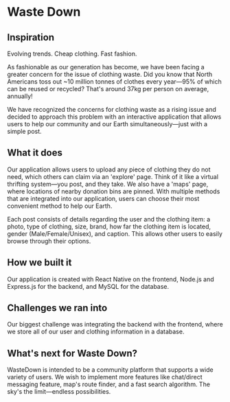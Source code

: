 # Waste Down

## Inspiration
Evolving trends. Cheap clothing. Fast fashion. 

As fashionable as our generation has become, we have been facing a greater concern for the issue of clothing waste. Did you know that North Americans toss out ~10 million tonnes of clothes every year—95% of which can be reused or recycled? That's around 37kg per person on average, annually! 

We have recognized the concerns for clothing waste as a rising issue and decided to approach this problem with an interactive application that allows users to help our community and our Earth simultaneously—just with a simple post. 

## What it does
Our application allows users to upload any piece of clothing they do not need, which others can claim via an 'explore' page. Think of it like a virtual thrifting system—you post, and they take. 
We also have a 'maps' page, where locations of nearby donation bins are pinned. With multiple methods that are integrated into our application, users can choose their most convenient method to help our Earth.

Each post consists of details regarding the user and the clothing item: a photo, type of clothing, size, brand, how far the clothing item is located, gender (Male/Female/Unisex), and caption. This allows other users to easily browse through their options.

## How we built it
Our application is created with React Native on the frontend, Node.js and Express.js for the backend, and MySQL for the database. 

## Challenges we ran into
Our biggest challenge was integrating the backend with the frontend, where we store all of our user and clothing information in a database.

## What's next for Waste Down?
WasteDown is intended to be a community platform that supports a wide variety of users. We wish to implement more features like chat/direct messaging feature, map's route finder, and a fast search algorithm. The sky's the limit—endless possibilities.
